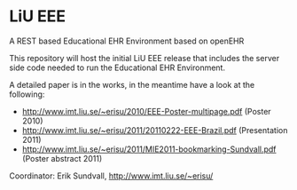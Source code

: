 LiU EEE
=======

A REST based Educational EHR Environment based on openEHR

This repository will host the initial LiU EEE release that includes the server side code needed to run the Educational EHR Environment.

A detailed paper is in the works, in the meantime have a look at the following:
- http://www.imt.liu.se/~erisu/2010/EEE-Poster-multipage.pdf (Poster 2010)
- http://www.imt.liu.se/~erisu/2011/20110222-EEE-Brazil.pdf (Presentation 2011)
- http://www.imt.liu.se/~erisu/2011/MIE2011-bookmarking-Sundvall.pdf (Poster abstract 2011)

Coordinator:
Erik Sundvall, http://www.imt.liu.se/~erisu/